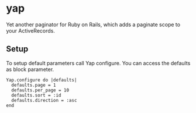 yap
===

Yet another paginator for Ruby on Rails, which adds a paginate scope to your ActiveRecords.

Setup
-----

To setup default parameters call Yap configure. You can access the defaults as block parameter.

    Yap.configure do |defaults|
      defaults.page = 1
      defaults.per_page = 10
      defaults.sort = :id
      defaults.direction = :asc
    end
